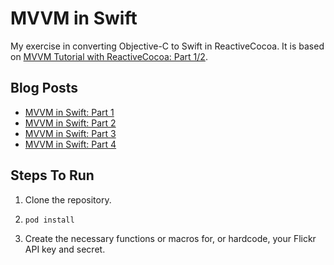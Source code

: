 MVVM in Swift
=============
My exercise in converting Objective-C to Swift in ReactiveCocoa. It is based on [MVVM
    Tutorial with ReactiveCocoa: Part 1/2](http://www.raywenderlich.com/74106/mvvm-tutorial-with-reactivecocoa-part-1">).

## Blog Posts

* [MVVM in Swift: Part 1](http://blog.ikiapps.com/post/93914146430/mvvm-vc-swift-replacement)
* [MVVM in Swift: Part 2](http://blog.ikiapps.com/post/94050561515/converting-viewmodel-to-swift-for-raywenderlich-tutorial)
* [MVVM in Swift: Part 3](http://blog.ikiapps.com/post/94282530525/translate-flickr-service-to-swift)
* [MVVM in Swift: Part 4](http://blog.ikiapps.com/post/94303519590/linking-model-and-viewmodel)

## Steps To Run

1. Clone the repository.

2. `pod install`

3. Create the necessary functions or macros for, or hardcode, your Flickr API key and secret.

